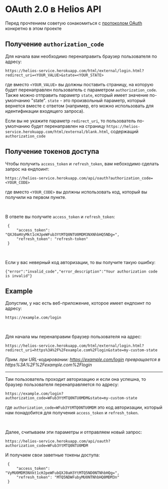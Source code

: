 # OAuth 2.0 в Helios API

Перед прочтением советую ознакомиться с [протоколом OAuth](AboutTokensRU.md) конкретно в этом проекте

## Получение `authorization_code`
Для начала вам необходимо перенаправить браузер пользователя по адресу:
```text
https://helios-service.herokuapp.com/html/external/login.html?redirect_uri=<YOUR_VALUE>&state=<YOUR_STATE>
```

где вместо `<YOUR_VALUE>` вы должны поставить страницу, на которую будет перенаправлен пользователь с 
параметром `authorization_code`. Также можно отправить параметр `state`, который имеет значение по-умолчанию "state". 
`state` - это произвольный параметр, который вернется вместе с ответом (например, его можно использовать для идентификации
входящего запроса). 

Если вы не укажите параметр `redirect_uri`, то пользователь по-умолчанию будет перенаправлен на страницу
`https://helios-service.herokuapp.com/html/external/blank.html`, содержащий `authorization_code`

## Получение токенов доступа
Чтобы получить `access_token` и `refresh_token`, вам небоходимо сделать запрос на ендпоинт:
```text
https://helios-service.herokuapp.com/api/oauth?authorization_code=<YOUR_CODE>
```
где вместо `<YOUR_CODE>` вы должны использовать код, который вы получили на первом пункте.

<br>

В ответе вы получите `access_token` и `refresh_token`:
```json5
 {
     "access_token": "QXJ0aHVyMkt1cHJpeWFub3YtMTQ0NTU0MDM3NXNhbHQ5NDg=",
     "refresh_token": "refresh-token"
 }
```

<br>

Если у вас неверный код авторизации, то вы получите такую ошибку:
```json5
{"error":"invalid_code","error_description":"Your authorization code is invalid"}
```

## Example

Допустим, у нас есть веб-приложение, которое имеет ендпоинт по адреcу:
```text
https://example.com/login
```

<br>

Для начала мы перенаправим браузер пользователя на адрес:
```text
https://helios-service.herokuapp.com/html/external/login.html?redirect_uri=https%3A%2F%2Fexample.com%2Flogin&state=my-custom-state
```

_Прим. при URL-кодировании: https://example.com/login превращается в https%3A%2F%2Fexample.com%2Flogin_
<hr>

Там пользователь проходит авторизацию и если она успешна, то браузер пользователя перенаправляется по адресу:
```text
https://example.com/login?authorization_code=WFub3YtMTQ0NTU0MDM&state=my-custom-state
```
где `authorization_code=WFub3YtMTQ0NTU0MDM` это код авторизации, который нам понадобится для получения `access_token` и `refresh_token`.

<br>

Далее, считываем эти параметры и отправляем новый запрос:
```text
https://helios-service.herokuapp.com/api/oauth?authorization_code=WFub3YtMTQ0NTU0MDM
```

И получаем свои заветные токены доступа:
```json5
 {
     "access_token": "VyMU0MDM3NXkt1cHJpeWFubQXJ0aH3YtMTQ5ND0NTNhbHQg=",
     "refresh_token": "MTQ5NDWFubyMU0NTNhbHQ0MDM3n"
 }
```
